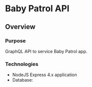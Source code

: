 # Baby Patrol API

## Overview

### Purpose
GraphQL API to service Baby Patrol app.

### Technologies
* NodeJS Express 4.x application
* Database: 